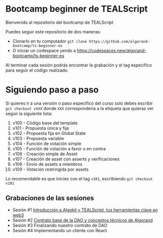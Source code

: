 # Bootcamp beginner de TEALScript

Bienvenido al repositorio del bootcamp de TEALScript

Puedes seguir este repositorio de dos maneras:
- Clonarlo en tu computador `git clone https://github.com/algorand-bootcamp/ts-beginner-es`
- O iniciar un codespace yendo a https://codespaces.new/algorand-bootcamp/ts-beginner-es

Al terminar cada sesión podrás encontrar la grabación y el tag específico para seguir el código realizado.

# Siguiendo paso a paso

Si quieres ir a una versión o paso específico del curso solo debes escribir `git checkout vXXX` donde `XXX` correspondería a la etiqueta que quieras ver según la siguiente lista:

1. v100 - Código base del template
2. v101 - Propuesta única y fija
3. v102 - Propuesta fija en Global State
4. v103 - Propuesta variable
5. v104 - Función de votación simple
6. v105 - Función de votación a favor o en contra
7. v106 - Creación simple de Asset
8. v107 - Creación de asset con asserts y verificaciones
9. v108 - Envío de assets a miembros
10. v109 - Votación restringida por assets

Lo recomendable es que inicies con el tag `v101`, escribiendo `git checkout v101`


## Grabaciones de las sesiones
- Sesión #1 [Introducción a Algokit y TEALScript, tus herramientas clave en web3](https://www.youtube.com/watch?v=PqsSVob5Yno)
- Sesión #2 [Contrato base de la DAO y conceptos técnicos de Algorand](https://youtu.be/_0fBMn7r9GY)
- Sesión #3 Finalizando nuestro contrato de DAO
- Sesión #4 Implementando un cliente con React
